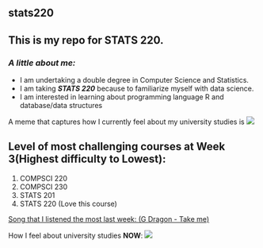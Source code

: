 ## stats220

## **This is my repo for STATS 220.**

### *A little about me:*
- I am undertaking a double degree in Computer Science and Statistics.
- I am taking ***STATS 220*** because to familiarize myself with data science.
- I am interested in learning about programming language R and database/data structures

A meme that captures how I currently feel about my university studies is ![](https://ucucfe.com.ua/assets/uploads/2018/04/happy-joy-GIF-downsized.gif)

## Level of most challenging courses at Week 3(Highest difficulty to Lowest):
1. COMPSCI 220
2. COMPSCI 230
3. STATS 201
4. STATS 220 (Love this course)


[Song that I listened the most last week: (G Dragon - Take me)](https://www.youtube.com/watch?v=IgIqM68qvF0)

How I feel about university studies **NOW**: ![](https://media4.giphy.com/media/v1.Y2lkPTc5MGI3NjExaWp2Z3ptM29rM2xtb2dzeXJyYjJ4dnBvanM5NGVseGppcTd0bnM2cyZlcD12MV9pbnRlcm5hbF9naWZfYnlfaWQmY3Q9Zw/a93jwI0wkWTQs/giphy.gif)
